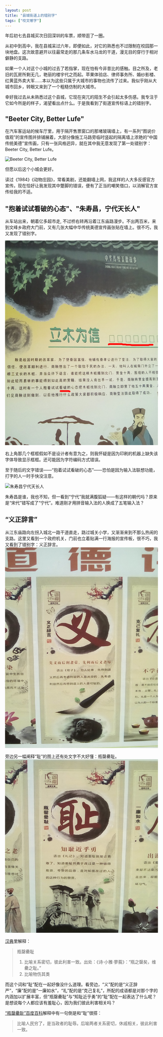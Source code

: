 ```yaml
---
layout: post
title: "县城街道上的错别字"
tags: ["咬文嚼字"]
---
```


年后初七去县城买次日回深圳的车票，顺带逛了一圈。

从初中到高中，我在县城呆过六年，即便如此，对它的熟悉也不过限制在校园那一块地盘。这次故意避开以往最常走的那几条车水马龙的干道，漫无目的穿行于相对僻静的支路。

如果一个人对这个小城的过去了若指掌，现在怕有今非昔比的感触。目之所及，老旧的瓦房所剩无几，艳丽的楼宇代之而起。苹果体验店、律师事务所、婚纱影楼、红黄蓝外卖大军……本以为这些只属于大城市的事物也流传了过来。我似乎刚从大城市回乡，转眼又来到了一个粗糙仿制的大城市。

幸好我过去从未熟悉过这个县城，它现在突兀的陌生不会引起太多伤感。我专注于它如今所是的样子，渴望看出点什么。于是我看到了街道宣传标语上的错别字。

## "Beeter City, Better Lufe"

在汽车客运站的候车厅里，用于隔开售票窗口的那堵玻璃墙上，有一系列“图说价值观”的宣传图并排铺展着，大部分像施工马路旁临时竖起的隔离墙上浓艳的“中国传统美德”宣传画，只有一张风格迥异，就在其中我无意发现了第一处错别字：Beeter City, Better Lufe。

![Beeter City, Better Lufe](/img/character-better.png)

但愿以后这个小城会更好。

读过《1984》《动物庄园》，常看美剧，还能翻墙上网，我这样的人大多反感官方宣传。现在恰好让我发现其中蹩脚的错误，便有了正当的嘲笑借口，以消解官方宣传给我的不适。

## "抱着试试看破的心态"、"朱寿昌，宁代天长人"
从车站出来，朝着亿多超市走, 不过桥右转再沿着江东庙路漫步。不出两百米，来到文峰乡政府大门前，又有几张大幅中华传统美德宣传画张贴在墙上。很不巧，我又发现了错别字。

![抱着试试看破的心态](/img/character-po.png)

右上角那几个框框假如不是设计者有意为之，则我怀疑是因为印刷的机器上缺失该字体导致显示框框。还可能因为字符编码方式错误。

至于随后的文字错误——“抱着试试看破的心态”——恐怕是因为输入法联想功能，打字的人一时手快没注意。

![朱寿昌宁代天长人](/img/character-ning.png)

朱寿昌是谁，我也不知，但一看到“宁代”我就满腹狐疑——有这样的朝代吗？原来是“宋代”错写成了“宁代”。难道刚才用拼音输入法的人换成了五笔输入法？

## “义正辞言”

从江东庙路向左拐入城北一路干道直走，路过城关小学，又渐渐来到不那么热闹的支路。这里又看到一个政府机关，门前也立着贴满一行海报的宣传板，很不巧，我又看到了错别字：义正辞言。
![义正辞言](/img/character-yi.png)

旁边另一幅阐释“耻”的图上还有处文字不大好懂：瓶罄罍耻。
![瓶罄罍耻](/img/character-chi.png)

[汉典](http://www.zdic.net/c/6/111/298944.htm)里解释：
> 瓶罄罍耻 
> 1. 比喻关系密切，彼此利害一致。出处：《诗·小雅·蓼莪》：“瓶之罄矣，维罍之耻。”
> 2. 比喻物伤其类

而这个词和“耻”配在一起好像没什么道理。看旁边，“义”配的是“义正辞严”，“廉”配的是“一廉如水”，“礼”配的是“克己复礼”，所配的成语都是对那个字的内涵加以扩展丰富，但“瓶罄罍耻”与“知耻近乎勇”的“耻”配在一起表达了什么呢？是想说每个人都应该有羞耻心，因为我们彼此利害相关吗？

[“瓶罄罍耻”百度百科](http://baike.baidu.com/view/272922.htm)解释中有一句倒是和“耻”很搭：
> 比喻人民穷了，是当政者的耻辱。后喻两者关系密切，休戚相关，彼此利害一致。
